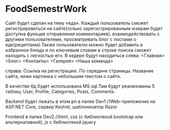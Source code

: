 # FoodSemestrWork
Сайт будет сделан на тему «еда».
Каждый пользователь сможет регистрироваться на сайте(только зарегистрированным юзерам будет доступна функция отправления комментариев), взаимодействовать с другими пользователями, просматривать блог с постами о еде(рецептами).Также пользователю можно будет добавить в избранное блюда и по ключевым словам в строке поиска сможет находить с легкостью его.
В хедере будут находиться слева:
<Главная>
<Блог>
<Контакты>
<Галерея>
<Наша команда>

справа:
Ссылка на регистрацию.
 По середине страницы: Название сайта, ниже картинка с небольшим текстом о сайте.
 
В качестве бд будет использована MS sql.Там будут реализованы 5 таблиц: User, Profile, Categories, Posts, Comments.

Backend будет лежать в этом рп в папке Dev1 //Web-приложение на ASP.NET Core, сервер Kestrel, шаблонизатор Razor

Frontend в папке Dev2 //html, css (с библиотекой bootstrap или альтернативной), js с библиотекой jquery
